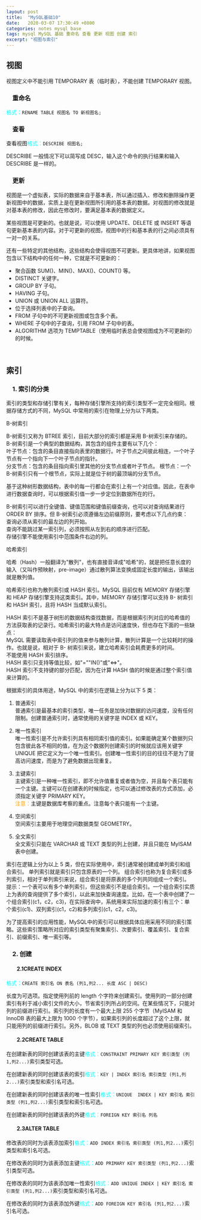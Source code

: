 ```yaml
---
layout: post
title:  "MySQL基础10"
date:   2020-03-07 17:30:49 +0800
categories: notes mysql base
tags: mysql MySQL 基础 重命名 查看 更新 视图 创建 索引
excerpt: "视图与索引"
---
```


## 视图

视图定义中不能引用 TEMPORARY 表（临时表），不能创建 TEMPORARY 视图。

### &emsp;重命名

<span style="color:aqua">格式：</span>`RENAME TABLE 视图名 TO 新视图名;`

### &emsp;查看

查看视图<span style="color:aqua">格式：</span>`DESCRIBE 视图名;`

DESCRIBE 一般情况下可以简写成 DESC，输入这个命令的执行结果和输入 DESCRIBE 是一样的。

### &emsp;更新

视图是一个虚拟表，实际的数据来自于基本表，所以通过插入、修改和删除操作更新视图中的数据，实质上是在更新视图所引用的基本表的数据。对视图的修改就是对基本表的修改，因此在修改时，要满足基本表的数据定义。

某些视图是可更新的。也就是说，可以使用 UPDATE、DELETE 或 INSERT 等语句更新基本表的内容。对于可更新的视图，视图中的行和基本表的行之间必须具有一对一的关系。

还有一些特定的其他结构，这些结构会使得视图不可更新。更具体地讲，如果视图包含以下结构中的任何一种，它就是不可更新的：

+ 聚合函数 SUM()、MIN()、MAX()、COUNT() 等。
+ DISTINCT 关键字。
+ GROUP BY 子句。
+ HAVING 子句。
+ UNION 或 UNION ALL 运算符。
+ 位于选择列表中的子查询。
+ FROM 子句中的不可更新视图或包含多个表。
+ WHERE 子句中的子查询，引用 FROM 子句中的表。
+ ALGORITHM 选项为 TEMPTABLE（使用临时表总会使视图成为不可更新的）的时候。

&emsp;

## 索引

### &emsp;1. 索引的分类

索引的类型和存储引擎有关，每种存储引擎所支持的索引类型不一定完全相同。根据存储方式的不同，MySQL 中常用的索引在物理上分为以下两类。

B-树索引

B-树索引又称为 BTREE 索引，目前大部分的索引都是采用 B-树索引来存储的。B-树索引是一个典型的数据结构，其包含的组件主要有以下几个：  
叶子节点：包含的条目直接指向表里的数据行。叶子节点之间彼此相连，一个叶子节点有一个指向下一个叶子节点的指针。  
分支节点：包含的条目指向索引里其他的分支节点或者叶子节点。
根节点：一个 B-树索引只有一个根节点，实际上就是位于树的最顶端的分支节点。

基于这种树形数据结构，表中的每一行都会在索引上有一个对应值。因此，在表中进行数据查询时，可以根据索引值一步一步定位到数据所在的行。

B-树索引可以进行全键值、键值范围和键值前缀查询，也可以对查询结果进行 ORDER BY 排序。但 B-树索引必须遵循左边前缀原则，要考虑以下几点约束：  
查询必须从索引的最左边的列开始。  
查询不能跳过某一索引列，必须按照从左到右的顺序进行匹配。  
存储引擎不能使用索引中范围条件右边的列。  

哈希索引

哈希（Hash）一般翻译为"散列"，也有直接音译成"哈希"的，就是把任意长度的输入（又叫作预映射，pre-image）通过散列算法变换成固定长度的输出，该输出就是散列值。

哈希索引也称为散列索引或 HASH 索引。MySQL 目前仅有 MEMORY 存储引擎和 HEAP 存储引擎支持这类索引。其中，MEMORY 存储引擎可以支持 B- 树索引和 HASH 索引，且将 HASH 当成默认索引。

HASH 索引不是基于树形的数据结构查找数据，而是根据索引列对应的哈希值的方法获取表的记录行。哈希索引的最大特点是访问速度快，但也存在下面的一些缺点：  
MySQL 需要读取表中索引列的值来参与散列计算，散列计算是一个比较耗时的操作。也就是说，相对于 B- 树索引来说，建立哈希索引会耗费更多的时间。  
不能使用 HASH 索引排序。  
HASH 索引只支持等值比较，如"=""IN()"或"<=>"。  
HASH 索引不支持键的部分匹配，因为在计算 HASH 值的时候是通过整个索引值来计算的。

根据索引的具体用途，MySQL 中的索引在逻辑上分为以下 5 类：

1) 普通索引  
普通索引是最基本的索引类型，唯一任务是加快对数据的访问速度，没有任何限制。创建普通索引时，通常使用的关键字是 INDEX 或 KEY。  

2) 唯一性索引  
唯一性索引是不允许索引列具有相同索引值的索引。如果能确定某个数据列只包含彼此各不相同的值，在为这个数据列创建索引的时候就应该用关键字 UNIQUE 把它定义为一个唯一性索引。创建唯一性索引的目的往往不是为了提高访问速度，而是为了避免数据出现重复。  

3) 主键索引  
主键索引是一种唯一性索引，即不允许值重复或者值为空，并且每个表只能有一个主键。主键可以在创建表的时候指定，也可以通过修改表的方式添加，必须指定关键字 PRIMARY KEY。  
<span style="color:orange">注意：</span>主键是数据库考察的重点。注意每个表只能有一个主键。  

4) 空间索引  
空间索引主要用于地理空间数据类型 GEOMETRY。  

5) 全文索引  
全文索引只能在 VARCHAR 或 TEXT 类型的列上创建，并且只能在 MyISAM 表中创建。

索引在逻辑上分为以上 5 类，但在实际使用中，索引通常被创建成单列索引和组合索引。
单列索引就是索引只包含原表的一个列。
组合索引也称为复合索引或多列索引，相对于单列索引来说，组合索引是将原表的多个列共同组成一个索引。
提示：一个表可以有多个单列索引，但这些索引不是组合索引。一个组合索引实质上为表的查询提供了多个索引，以此来加快查询速度。比如，在一个表中创建了一个组合索引(c1，c2，c3)，在实际查询中，系统用来实际加速的索引有三个：单个索引(c1)、双列索引(c1，c2)和多列索引(c1，c2，c3)。

为了提高索引的应用性能，MySQL中的索引可以根据具体应用采用不同的索引策略。这些索引策略所对应的索引类型有聚集索引、次要索引、覆盖索引、复合索引、前缀索引、唯一索引等。

### &emsp;2. 创建

#### &emsp;&emsp;2.1CREATE INDEX

<span style="color:aqua">格式：</span>`CREATE 索引名 ON 表名 (列1,列2... 长度 ASC | DESC)`

长度为可选项。指定使用列前的 length 个字符来创建索引。使用列的一部分创建索引有利于减小索引文件的大小，节省索引列所占的空间。在某些情况下，只能对列的前缀进行索引。索引列的长度有一个最大上限 255 个字节（MyISAM 和 InnoDB 表的最大上限为 1000 个字节），如果索引列的长度超过了这个上限，就只能用列的前缀进行索引。另外，BLOB 或 TEXT 类型的列也必须使用前缀索引。

#### &emsp;&emsp;2.2CREATE TABLE

在创建新表的同时创建该表的主键<span style="color:aqua">格式：</span>`CONSTRAINT PRIMARY KEY 索引类型 (列1,列2...)`索引类型可选。

在创建新表的同时创建该表的索引<span style="color:aqua">格式：</span>`KEY | INDEX 索引名 索引类型 (列1,列2...)`索引类型和索引名可选。

在创建新表的同时创建该表的唯一性索引<span style="color:aqua">格式：</span>`UNIQUE  INDEX | KEY 索引名 索引类型 (列1,列2...)`索引类型和索引名可选。

在创建新表的同时创建该表的外键<span style="color:aqua">格式：</span>`FOREIGN KEY 索引名 列名`

#### &emsp;&emsp;2.3ALTER TABLE

修改表的同时为该表添加索引<span style="color:aqua">格式：</span>`ADD INDEX 索引名 索引类型 (列1,列2...)`索引类型和索引名可选。

在修改表的同时为该表添加主键<span style="color:aqua">格式：</span>`ADD PRIMARY KEY 索引类型 (列1,列2...)`索引类型可选。

在修改表的同时为该表添加唯一性索引<span style="color:aqua">格式：</span>`ADD UNIQUE INDEX | KEY 索引名 索引类型 (列1,列2...)`索引类型和索引名可选。

在修改表的同时为该表添加外键<span style="color:aqua">格式：</span>`ADD FOREIGN KEY 索引名 (列1,列2...)`索引名可选。
